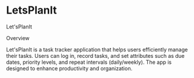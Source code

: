 # LetsPlanIt
Let'sPlanIt

Overview

Let'sPlanIt is a task tracker application that helps users efficiently manage their tasks. Users can log in, record tasks, and set attributes such as due dates, priority levels, and repeat intervals (daily/weekly). The app is designed to enhance productivity and organization.
